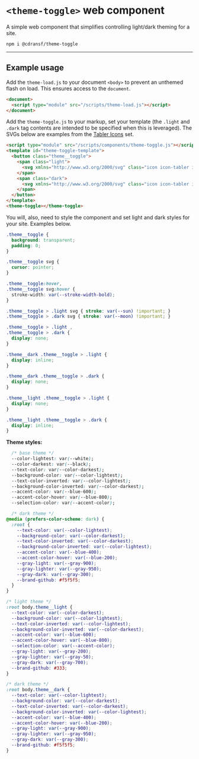 # `<theme-toggle>` web component

A simple web component that simplifies controlling light/dark theming for a site.

```
npm i @cdransf/theme-toggle
```

---

## Example usage

Add the `theme-load.js` to your document `<body>` to prevent an unthemed flash on load. This ensures access to the `document`.

```html
<document>
  <script type="module" src="/scripts/theme-load.js"></script>
</document>
```

Add the `theme-toggle.js` to your markup, set your template (the `.light` and `.dark` tag contents are intended to be specified when this is leveraged). The SVGs below are examples from the [Tabler Icons](https://tabler.io/icons) set.

```html
<script type="module" src="/scripts/components/theme-toggle.js"></script>
<template id="theme-toggle-template">
  <button class="theme__toggle">
    <span class="light">
      <svg xmlns="http://www.w3.org/2000/svg" class="icon icon-tabler icon-tabler-sun" width="24" height="24" viewBox="0 0 24 24" stroke-width="1.5" stroke="currentColor" fill="none" stroke-linecap="round" stroke-linejoin="round"><path stroke="none" d="M0 0h24v24H0z" fill="none"/><path d="M12 12m-4 0a4 4 0 1 0 8 0a4 4 0 1 0 -8 0" /><path d="M3 12h1m8 -9v1m8 8h1m-9 8v1m-6.4 -15.4l.7 .7m12.1 -.7l-.7 .7m0 11.4l.7 .7m-12.1 -.7l-.7 .7" /></svg>
    </span>
    <span class="dark">
      <svg xmlns="http://www.w3.org/2000/svg" class="icon icon-tabler icon-tabler-moon" width="24" height="24" viewBox="0 0 24 24" stroke-width="1.5" stroke="currentColor" fill="none" stroke-linecap="round" stroke-linejoin="round"><path stroke="none" d="M0 0h24v24H0z" fill="none"/><path d="M12 3c.132 0 .263 0 .393 0a7.5 7.5 0 0 0 7.92 12.446a9 9 0 1 1 -8.313 -12.454z" /></svg>
    </span>
  </button>
</template>
<theme-toggle></theme-toggle>
```

You will, also, need to style the component and set light and dark styles for your site. Examples below.

```css
.theme__toggle {
  background: transparent;
  padding: 0;
}

.theme__toggle svg {
  cursor: pointer;
}

.theme__toggle:hover,
.theme__toggle svg:hover {
  stroke-width: var(--stroke-width-bold);
}

.theme__toggle > .light svg { stroke: var(--sun) !important; }
.theme__toggle > .dark svg { stroke: var(--moon) !important; }

.theme__toggle > .light ,
.theme__toggle > .dark {
  display: none;
}

.theme__dark .theme__toggle > .light {
  display: inline;
}

.theme__dark .theme__toggle > .dark {
  display: none;
}

.theme__light .theme__toggle > .light {
  display: none;
}

.theme__light .theme__toggle > .dark {
  display: inline;
}
```

**Theme styles:**

```css
  /* base theme */
  --color-lightest: var(--white);
  --color-darkest: var(--black);
  --text-color: var(--color-darkest);
  --background-color: var(--color-lightest);
  --text-color-inverted: var(--color-lightest);
  --background-color-inverted: var(--color-darkest);
  --accent-color: var(--blue-600);
  --accent-color-hover: var(--blue-800);
  --selection-color: var(--accent-color);

  /* dark theme */
@media (prefers-color-scheme: dark) {
  :root {
    --text-color: var(--color-lightest);
    --background-color: var(--color-darkest);
    --text-color-inverted: var(--color-darkest);
    --background-color-inverted: var(--color-lightest);
    --accent-color: var(--blue-400);
    --accent-color-hover: var(--blue-200);
    --gray-light: var(--gray-900);
    --gray-lighter: var(--gray-950);
    --gray-dark: var(--gray-300);
    --brand-github: #f5f5f5;
  }
}

/* light theme */
:root body.theme__light {
  --text-color: var(--color-darkest);
  --background-color: var(--color-lightest);
  --text-color-inverted: var(--color-lightest);
  --background-color-inverted: var(--color-darkest);
  --accent-color: var(--blue-600);
  --accent-color-hover: var(--blue-800);
  --selection-color: var(--accent-color);
  --gray-light: var(--gray-200);
  --gray-lighter: var(--gray-50);
  --gray-dark: var(--gray-700);
  --brand-github: #333;
}

/* dark theme */
:root body.theme__dark {
  --text-color: var(--color-lightest);
  --background-color: var(--color-darkest);
  --text-color-inverted: var(--color-darkest);
  --background-color-inverted: var(--color-lightest);
  --accent-color: var(--blue-400);
  --accent-color-hover: var(--blue-200);
  --gray-light: var(--gray-900);
  --gray-lighter: var(--gray-950);
  --gray-dark: var(--gray-300);
  --brand-github: #f5f5f5;
}
```